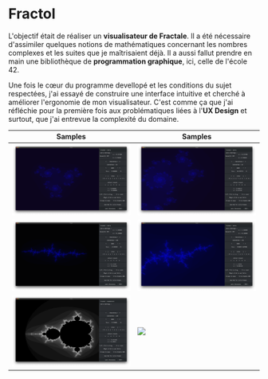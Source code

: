 # Fractol

L'objectif était de réaliser un **visualisateur de Fractale**. Il a été nécessaire d'assimiler quelques notions de mathématiques concernant les nombres complexes et les suites que je maîtrisaient déjà. Il a aussi fallut prendre en main une bibliothèque de **programmation graphique**, ici, celle de l'école 42.

Une fois le cœur du programme devellopé et les conditions du sujet respectées, j'ai essayé de construire une interface intuitive et cherché à améliorer l'ergonomie de mon visualisateur. C'est comme ça que j'ai réfléchie pour la première fois aux problématiques liées à l'**UX Design** et surtout, que j'ai entrevue la complexité du domaine.

 Samples | Samples
-------------------------|-------------------------
![](meds/pic1.png)  |  ![](meds/pic2.png)
![](meds/pic4.png)  |  ![](meds/pic5.png)
![](meds/pic3.png)  | ![](meds/dezoom.gif) 
